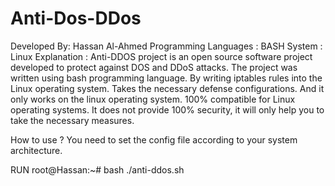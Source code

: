 # Anti-Dos-DDos
Developed By: Hassan Al-Ahmed
Programming Languages :
BASH
System :
Linux
Explanation :
Anti-DDOS project is an open source software project developed to protect against DOS and DDoS attacks. The project was written using bash programming language. By writing iptables rules into the Linux operating system. Takes the necessary defense configurations. And it only works on the linux operating system. 100% compatible for Linux operating systems. It does not provide 100% security, it will only help you to take the necessary measures.

How to use ?
You need to set the config file according to your system architecture.

RUN
root@Hassan:~# bash ./anti-ddos.sh

